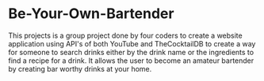 # Be-Your-Own-Bartender
This projects is a group project done by four coders to create a website application using API's of both YouTube and TheCocktailDB to create a way for someone to search drinks either by the drink name or the ingredients to find a recipe for a drink. It allows the user to become an amateur bartender by creating bar worthy drinks at your home. 
